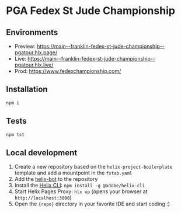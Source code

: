 # PGA Fedex St Jude Championship

## Environments
- Preview: https://main--franklin-fedex-st-jude-championship--pgatour.hlx.page/
- Live: https://main--franklin-fedex-st-jude-championship--pgatour.hlx.live/
- Prod: https://www.fedexchampionship.com/

## Installation

```sh
npm i
```

## Tests

```sh
npm tst
```

## Local development

1. Create a new repository based on the `helix-project-boilerplate` template and add a mountpoint in the `fstab.yaml`
1. Add the [helix-bot](https://github.com/apps/helix-bot) to the repository
1. Install the [Helix CLI](https://github.com/adobe/helix-cli): `npm install -g @adobe/helix-cli`
1. Start Helix Pages Proxy: `hlx up` (opens your browser at `http://localhost:3000`)
1. Open the `{repo}` directory in your favorite IDE and start coding :)
